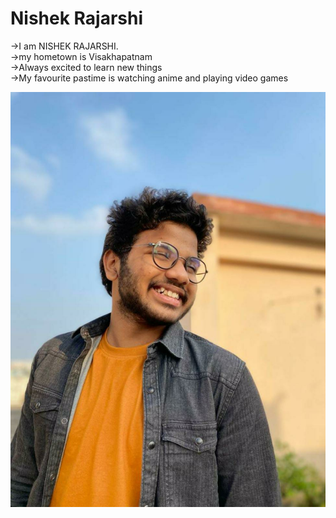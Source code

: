 # Nishek Rajarshi

->I am NISHEK RAJARSHI.  
->my hometown is Visakhapatnam  
->Always excited to learn new things  
->My favourite pastime is watching anime and playing video games  

![  ](nrajarsh.jpeg)  